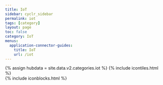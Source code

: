 ```yaml
---
title: IoT
sidebar: cyclr_sidebar
permalink: iot
tags: [category]
layout: page
toc: false
category: IoT
menus:
  application-connector-guides:
    title: IoT
    url: /iot
---
```

{% assign hubdata = site.data.v2.categories.iot %}
{% include icontiles.html %}	
{% include iconblocks.html %}	